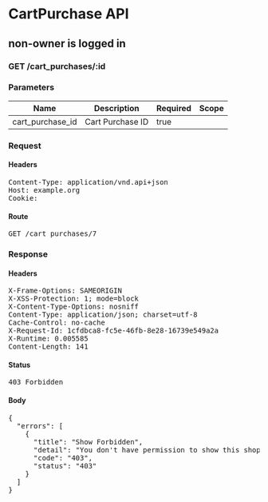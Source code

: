 # CartPurchase API

## non-owner is logged in

### GET /cart_purchases/:id

### Parameters

| Name | Description | Required | Scope |
|------|-------------|----------|-------|
| cart_purchase_id | Cart Purchase ID | true |  |

### Request

#### Headers

<pre>Content-Type: application/vnd.api+json
Host: example.org
Cookie: </pre>

#### Route

<pre>GET /cart_purchases/7</pre>

### Response

#### Headers

<pre>X-Frame-Options: SAMEORIGIN
X-XSS-Protection: 1; mode=block
X-Content-Type-Options: nosniff
Content-Type: application/json; charset=utf-8
Cache-Control: no-cache
X-Request-Id: 1cfdbca8-fc5e-46fb-8e28-16739e549a2a
X-Runtime: 0.005585
Content-Length: 141</pre>

#### Status

<pre>403 Forbidden</pre>

#### Body

<pre>{
  "errors": [
    {
      "title": "Show Forbidden",
      "detail": "You don't have permission to show this shopping/cart purchase.",
      "code": "403",
      "status": "403"
    }
  ]
}</pre>
